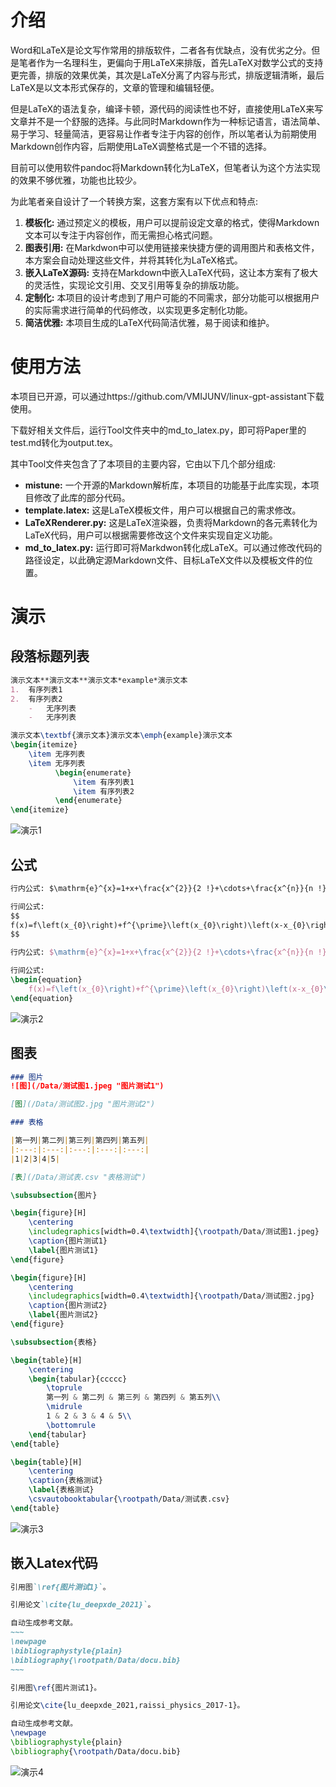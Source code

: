 # 介绍

Word和LaTeX是论文写作常用的排版软件，二者各有优缺点，没有优劣之分。但是笔者作为一名理科生，更偏向于用LaTeX来排版，首先LaTeX对数学公式的支持更完善，排版的效果优美，其次是LaTeX分离了内容与形式，排版逻辑清晰，最后LaTeX是以文本形式保存的，文章的管理和编辑轻便。

但是LaTeX的语法复杂，编译卡顿，源代码的阅读性也不好，直接使用LaTeX来写文章并不是一个舒服的选择。与此同时Markdown作为一种标记语言，语法简单、易于学习、轻量简洁，更容易让作者专注于内容的创作，所以笔者认为前期使用Markdown创作内容，后期使用LaTeX调整格式是一个不错的选择。

目前可以使用软件pandoc将Markdown转化为LaTeX，但笔者认为这个方法实现的效果不够优雅，功能也比较少。

为此笔者亲自设计了一个转换方案，这套方案有以下优点和特点:
1.  **模板化:** 通过预定义的模板，用户可以提前设定文章的格式，使得Markdown文本可以专注于内容创作，而无需担心格式问题。
2.  **图表引用:** 在Markdwon中可以使用链接来快捷方便的调用图片和表格文件，本方案会自动处理这些文件，并将其转化为LaTeX格式。
3.  **嵌入LaTeX源码:** 支持在Markdown中嵌入LaTeX代码，这让本方案有了极大的灵活性，实现论文引用、交叉引用等复杂的排版功能。
4.  **定制化:** 本项目的设计考虑到了用户可能的不同需求，部分功能可以根据用户的实际需求进行简单的代码修改，以实现更多定制化功能。
5.  **简洁优雅:** 本项目生成的LaTeX代码简洁优雅，易于阅读和维护。

# 使用方法

本项目已开源，可以通过https://github.com/VMIJUNV/linux-gpt-assistant下载使用。

下载好相关文件后，运行Tool文件夹中的md_to_latex.py，即可将Paper里的test.md转化为output.tex。

其中Tool文件夹包含了了本项目的主要内容，它由以下几个部分组成:
-   **mistune:** 一个开源的Markdown解析库，本项目的功能基于此库实现，本项目修改了此库的部分代码。
-   **template.latex:** 这是LaTeX模板文件，用户可以根据自己的需求修改。
-   **LaTeXRenderer.py:** 这是LaTeX渲染器，负责将Markdown的各元素转化为LaTeX代码，用户可以根据需要修改这个文件来实现自定义功能。
-   **md_to_latex.py:** 运行即可将Markdwon转化成LaTeX。可以通过修改代码的路径设定，以此确定源Markdown文件、目标LaTeX文件以及模板文件的位置。


# 演示

## 段落标题列表

~~~markdown
演示文本**演示文本**演示文本*example*演示文本
1.  有序列表1
2.  有序列表2
    -   无序列表
    -   无序列表
~~~

~~~latex
演示文本\textbf{演示文本}演示文本\emph{example}演示文本
\begin{itemize}
    \item 无序列表
    \item 无序列表
          \begin{enumerate}
              \item 有序列表1
              \item 有序列表2
          \end{enumerate}
\end{itemize}
~~~

![演示1](/演示图片/段落标题列表演示.png)


## 公式

~~~markdown
行内公式: $\mathrm{e}^{x}=1+x+\frac{x^{2}}{2 !}+\cdots+\frac{x^{n}}{n !}+o\left(x^{n}\right)$。

行间公式:
$$
f(x)=f\left(x_{0}\right)+f^{\prime}\left(x_{0}\right)\left(x-x_{0}\right)+\frac{f^{\prime \prime}\left(x_{0}\right)}{2 !}\left(x-x_{0}\right)^{2}+\cdots
$$
~~~

~~~latex
行内公式: $\mathrm{e}^{x}=1+x+\frac{x^{2}}{2 !}+\cdots+\frac{x^{n}}{n !}+o\left(x^{n}\right)$。

行间公式:
\begin{equation}
    f(x)=f\left(x_{0}\right)+f^{\prime}\left(x_{0}\right)\left(x-x_{0}\right)+\frac{f^{\prime \prime}\left(x_{0}\right)}{2 !}\left(x-x_{0}\right)^{2}+\cdots
\end{equation}
~~~
![演示2](/演示图片/公式演示.png)

## 图表
~~~markdown
### 图片
![图](/Data/测试图1.jpeg "图片测试1")

[图](/Data/测试图2.jpg "图片测试2")

### 表格

|第一列|第二列|第三列|第四列|第五列|
|:---:|:---:|:---:|:---:|:---:|
|1|2|3|4|5|

[表](/Data/测试表.csv "表格测试")
~~~

~~~latex
\subsubsection{图片}

\begin{figure}[H]
    \centering
    \includegraphics[width=0.4\textwidth]{\rootpath/Data/测试图1.jpeg}
    \caption{图片测试1}
    \label{图片测试1}
\end{figure}

\begin{figure}[H]
    \centering
    \includegraphics[width=0.4\textwidth]{\rootpath/Data/测试图2.jpg}
    \caption{图片测试2}
    \label{图片测试2}
\end{figure}

\subsubsection{表格}

\begin{table}[H]
    \centering
    \begin{tabular}{ccccc}
        \toprule
        第一列 & 第二列 & 第三列 & 第四列 & 第五列\\
        \midrule
        1 & 2 & 3 & 4 & 5\\
        \bottomrule
    \end{tabular}
\end{table}

\begin{table}[H]
    \centering
    \caption{表格测试}
    \label{表格测试}
    \csvautobooktabular{\rootpath/Data/测试表.csv}
\end{table}
~~~

![演示3](/演示图片/图表演示.png)

## 嵌入Latex代码

```markdown
引用图`\ref{图片测试1}`。

引用论文`\cite{lu_deepxde_2021}`。

自动生成参考文献。
~~~
\newpage
\bibliographystyle{plain}
\bibliography{\rootpath/Data/docu.bib}
~~~
```

~~~latex
引用图\ref{图片测试1}。

引用论文\cite{lu_deepxde_2021,raissi_physics_2017-1}。

自动生成参考文献。
\newpage
\bibliographystyle{plain}
\bibliography{\rootpath/Data/docu.bib}
~~~

![演示4](/演示图片/嵌入Latex演示.png)